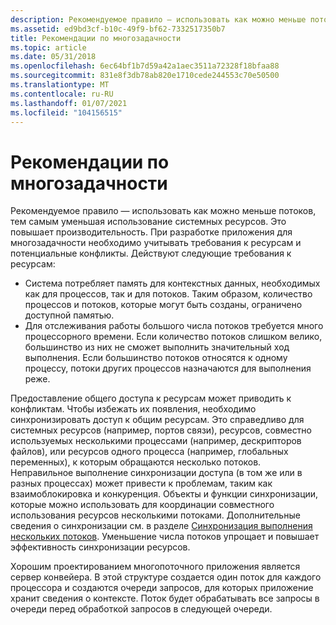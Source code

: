 ```yaml
---
description: Рекомендуемое правило — использовать как можно меньше потоков, тем самым уменьшая использование системных ресурсов.
ms.assetid: ed9bd3cf-b10c-49f9-bf62-7332517350b7
title: Рекомендации по многозадачности
ms.topic: article
ms.date: 05/31/2018
ms.openlocfilehash: 6ec64bf1b7d59a42a1aec3511a72328f18bfaa88
ms.sourcegitcommit: 831e8f3db78ab820e1710cede244553c70e50500
ms.translationtype: MT
ms.contentlocale: ru-RU
ms.lasthandoff: 01/07/2021
ms.locfileid: "104156515"
---
```

# <a name="multitasking-considerations"></a>Рекомендации по многозадачности

Рекомендуемое правило — использовать как можно меньше потоков, тем самым уменьшая использование системных ресурсов. Это повышает производительность. При разработке приложения для многозадачности необходимо учитывать требования к ресурсам и потенциальные конфликты. Действуют следующие требования к ресурсам:

-   Система потребляет память для контекстных данных, необходимых как для процессов, так и для потоков. Таким образом, количество процессов и потоков, которые могут быть созданы, ограничено доступной памятью.
-   Для отслеживания работы большого числа потоков требуется много процессорного времени. Если количество потоков слишком велико, большинство из них не сможет выполнить значительный ход выполнения. Если большинство потоков относятся к одному процессу, потоки других процессов назначаются для выполнения реже.

Предоставление общего доступа к ресурсам может приводить к конфликтам. Чтобы избежать их появления, необходимо синхронизировать доступ к общим ресурсам. Это справедливо для системных ресурсов (например, портов связи), ресурсов, совместно используемых несколькими процессами (например, дескрипторов файлов), или ресурсов одного процесса (например, глобальных переменных), к которым обращаются несколько потоков. Неправильное выполнение синхронизации доступа (в том же или в разных процессах) может привести к проблемам, таким как взаимоблокировка и конкуренция. Объекты и функции синхронизации, которые можно использовать для координации совместного использования ресурсов несколькими потоками. Дополнительные сведения о синхронизации см. в разделе [Синхронизация выполнения нескольких потоков](synchronizing-execution-of-multiple-threads.md). Уменьшение числа потоков упрощает и повышает эффективность синхронизации ресурсов.

Хорошим проектированием многопоточного приложения является сервер конвейера. В этой структуре создается один поток для каждого процессора и создаются очереди запросов, для которых приложение хранит сведения о контексте. Поток будет обрабатывать все запросы в очереди перед обработкой запросов в следующей очереди.

 

 



